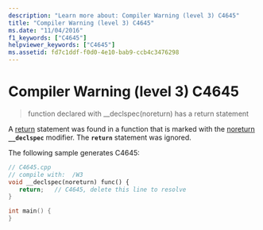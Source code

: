 ```yaml
---
description: "Learn more about: Compiler Warning (level 3) C4645"
title: "Compiler Warning (level 3) C4645"
ms.date: "11/04/2016"
f1_keywords: ["C4645"]
helpviewer_keywords: ["C4645"]
ms.assetid: fd7c1ddf-f0d0-4e10-bab9-ccb4c3476298
---
```

# Compiler Warning (level 3) C4645

> function declared with __declspec(noreturn) has a return statement

A [return](../../cpp/program-termination.md) statement was found in a function that is marked with the [noreturn](../../cpp/noreturn.md) **`__declspec`** modifier. The **`return`** statement was ignored.

The following sample generates C4645:

```cpp
// C4645.cpp
// compile with:  /W3
void __declspec(noreturn) func() {
   return;   // C4645, delete this line to resolve
}

int main() {
}
```
